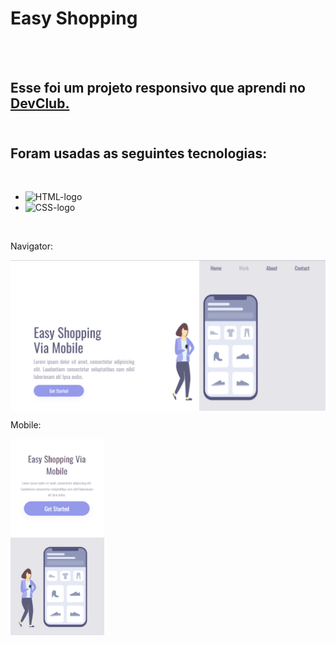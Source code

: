 <h1>Easy Shopping</h1>
<br>
<br>
<h2>Esse foi um projeto responsivo que aprendi no <a href="https://www.rodolfomori.com.br/devclub">DevClub.</a>
<br>
<br>
<h2>Foram usadas as seguintes tecnologias:</h2>
<br>

- <img src="https://img.shields.io/badge/HTML5-E34F26?style=for-the-badge&logo=html5&logoColor=white" alt="HTML-logo"/>
- <img src="https://img.shields.io/badge/CSS3-1572B6?style=for-the-badge&logo=css3&logoColor=white" alt="CSS-logo"/>
<br>
<p>Navigator:</p>

<img width="550px" align="center" src="https://github.com/KalebeBatista94/Easy-shopping/blob/master/assets/desktop-page-easyshopping.png?raw=true">
<p>Mobile:</p>
<img width="150px" src="https://github.com/KalebeBatista94/Easy-shopping/blob/master/assets/mobile-page-easyshopping.png?raw=true">
